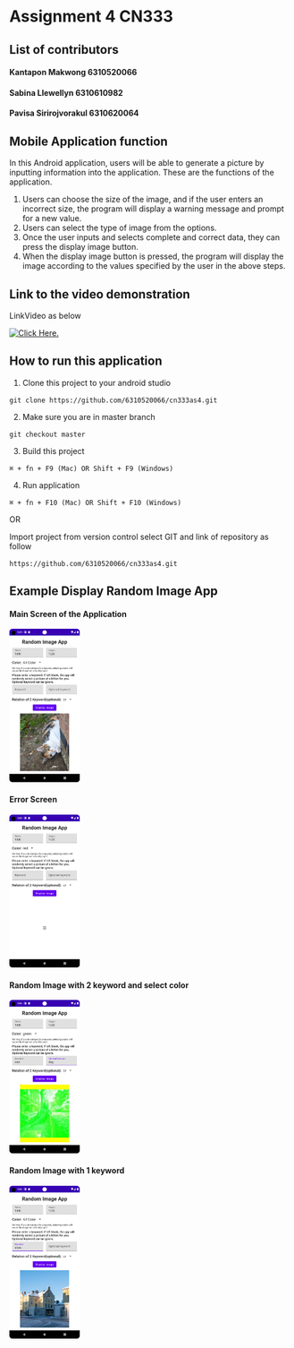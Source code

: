 # Assignment 4 CN333

## List of contributors
#### Kantapon Makwong 6310520066
#### Sabina Llewellyn 6310610982
#### Pavisa Sirirojvorakul 6310620064

## Mobile Application function
In this Android application, users will be able to generate a picture by inputting information into the application. 
These are the functions of the application.

1. Users can choose the size of the image, and if the user enters an incorrect size, the program will display a warning message and prompt for a new value.
1. Users can select the type of image from the options.
1. Once the user inputs and selects complete and correct data, they can press the display image button.
1. When the display image button is pressed, the program will display the image according to the values specified by the user in the above steps.


## Link to the video demonstration 
LinkVideo as below

[![Click Here.](https://img.shields.io/badge/YouTube-red?style=for-the-badge&logo=youtube&logoColor=white)](https://youtu.be/Ov8B12nG7io)

## How to run this application
1. Clone this project to your android studio
  ```
  git clone https://github.com/6310520066/cn333as4.git
  ```

2. Make sure you are in master branch
  ```
  git checkout master
  ```

3. Build this project
  ```
  ⌘ + fn + F9 (Mac) OR Shift + F9 (Windows)
  ```

4. Run application
  ```
  ⌘ + fn + F10 (Mac) OR Shift + F10 (Windows)
  ```
  
OR
 
Import project from version control select GIT and link of repository as follow
```
https://github.com/6310520066/cn333as4.git
```


## Example Display Random Image App

#### Main Screen of the Application
<img src = "domo/main_screen.png" alt ="MainScreen" width = "25%" Height ="25%">

#### Error Screen
<img src = "domo/error.png" alt ="Error" width = "25%" Height ="25%">

#### Random Image with 2 keyword and select color
<img src = "domo/2withcolor_or.png" alt ="Gen Img with 2 key" width = "25%" Height ="25%">

#### Random Image with 1 keyword
<img src = "domo/1withallcolor.png" alt ="Gen Img with 1 key" width = "25%" Height ="25%">
